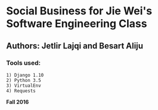 # Social Business for Jie Wei's Software Engineering Class


## Authors: Jetlir Lajqi and Besart Aliju


### Tools used: 
    1) Django 1.10
    2) Python 3.5
    3) VirtualEnv
    4) Requests
    
 **Fall 2016**
  
